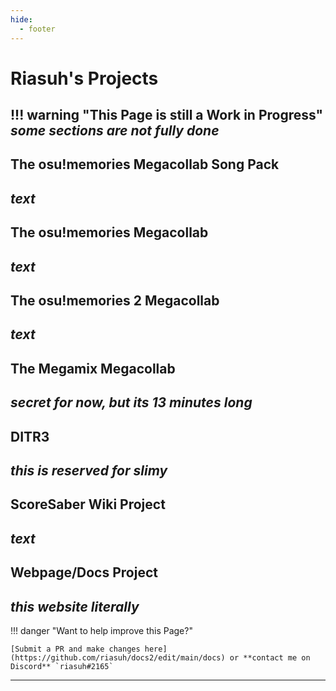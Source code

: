 ```yaml
---
hide:
  - footer
---
```


# Riasuh's Projects
!!! warning "This Page is still a Work in Progress"
    *some sections are not fully done*
---
## The osu!memories Megacollab Song Pack
*text*
---
## The osu!memories Megacollab
*text*
---
## The osu!memories 2 Megacollab 
*text*
---
## The Megamix Megacollab
*secret for now, but its 13 minutes long*
---
## DITR3
*this is reserved for slimy*
---
## ScoreSaber Wiki Project
*text*
---
## Webpage/Docs Project
*this website literally*
--- 

!!! danger "Want to help improve this Page?"

    [Submit a PR and make changes here](https://github.com/riasuh/docs2/edit/main/docs) or **contact me on Discord** `riasuh#2165`

---